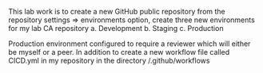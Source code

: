 
This lab work is to create a new GitHub public repository from the repository settings => environments option, create three new environments for my lab CA repository
a. Development 
b. Staging 
c. Production 
	
Production environment configured to require a reviewer which will either be myself or a peer. 
In addition to create a new workflow file called CICD.yml in my repository in the directory /.github/workflows 

